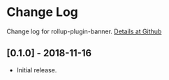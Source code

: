 # Change Log

Change log for rollup-plugin-banner. [Details at Github](https://github.com/yingye/rollup-plugin-banner)

## [0.1.0] - 2018-11-16

- Initial release.
